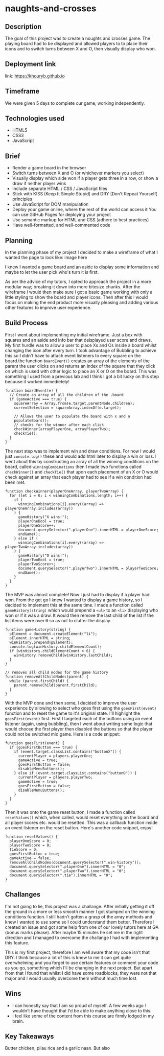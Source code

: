 # naughts-and-crosses

## Description

The goal of this project was to create a noughts and crosses game. The playing board had to be displayed and allowed players to to place their icons and to switch turns between X and O, then visually display who won.

## Deployment link

link: https://khouryb.github.io

## Timeframe

We were given 5 days to complete our game, working independently.

## Technologies used

- HTML5
- CSS3
- JavaScript

## Brief

- Render a game board in the browser
- Switch turns between X and O (or whichever markers you select)
- Visually display which side won if a player gets three in a row, or show a draw if neither player wins
- Include separate HTML / CSS / JavaScript files
- Stick with KISS (Keep It Simple Stupid) and DRY (Don't Repeat Yourself) principles
- Use JavaScript for DOM manipulation
- Deploy your game online, where the rest of the world can access it
  You can use GitHub Pages for deploying your project
- Use semantic markup for HTML and CSS (adhere to best practices)
- Have well-formatted, and well-commented code

## Planning

In the planning phase of my project I decided to make a wireframe of what I wanted the page to look like: image here

I knew I wanted a game board and an aside to display some information and maybe to let the user pick who's turn it is first.

As per the advice of my tutors, I opted to approach the project in a more modular way; breaking it down into more bitesize chunks. After the wireframe I would then make sure I got a basic game working with only a little styling to show the board and player icons. Then after this I would focus on making the end product more visually pleasing and adding various other features to improve user experience.

## Build Process

First I went about implementing my initial wireframe. Just a box with squares and an aside and info bar that deisplayed user score and draws. My first hurdle was to allow a user to place Xs and Os inside a board whilst changing the icon after every turn. I took advantage of Bubbling to achieve this so I didn't have to attach event listeners to every square on the board.the function `boardEvent()` creates an array of the elements of the parent the user clicks on and returns an index of the square that they click on which is used with other logic to place an X or O on the board. This was something I used from a previous lab and I think I got a bit lucky on this step because it worked immedietely!

```
function boardEvent(e) {
  // Create an array of all the children of the .board
  if (gameActive === true) {
    squareArray = Array.from(e.target.parentNode.children);
    currentSelection = squareArray.indexOf(e.target);

    // Allows the user to populate the board with x and o
    populateBoard();
    // checks for the winner after each click
    checkWinner(arrayPlayerOne, arrayPlayerTwo);
    checkTie();
  }
}
```

The next step was to implement win and draw conditions. For now I would just `console.log()` these and would add html later to display a win or loss. I went about this by constructing an array of all the winning conditions on the board, called `winningCombinations` then I made two functions called `checkWinner()` and `checkTie()` that upon each placement of an X or O would check against an array that each player had to see if a win condition had been met.

```
function checkWinner(playerOneArray, playerTwoArray) {
  for (let i = 0; i < winningCombinations.length; i++) {
    if (
      winningCombinations[i].every((array) => playerOneArray.includes(array))
    ) {
      gameHistory("X wins!");
      playerOneBool = true;
      playerOneScore++;
      document.querySelector(".playerOne").innerHTML = playerOneScore;
      endGame();
    } else if (
      winningCombinations[i].every((array) => playerTwoArray.includes(array))
    ) {
      gameHistory("O wins!");
      playerTwoBool = true;
      playerTwoScore++;
      document.querySelector(".playerTwo").innerHTML = playerTwoScore;
      endGame();
    }
  }
}
```

The MVP was almost complete! Now I just had to display if a player had won. From the get go I knew I wanted to display a game history, so I decided to implement this at the same time. I made a function called `gameHistory(string)` which would prepend a `<ul>` to an `<li>` displaying who won or if it was a draw. It would then remove the last child of the list if the list items were over 6 so as not to clutter the display.

```
function gameHistory(string) {
  pElement = document.createElement("li");
  pElement.innerHTML = string;
  winHistory.prepend(pElement);
  console.log(winHistory.childElementCount);
  if (winHistory.childElementCount > 6) {
    winHistory.removeChild(winHistory.lastChild);
  }
}

// removes all child nodes for the game history
function removeAllChildNodes(parent) {
  while (parent.firstChild) {
    parent.removeChild(parent.firstChild);
  }
}
```

With the MVP done and then some, I decided to improve the user experience by allowing to select who goes first using the `goesFirst(event)` function and to reset the game to it's original state. I'll highlight the `goesFirst(event)` first. First I targeted each of the buttons using an event listener (again, using bubbling), then I went about writing some logic that would choose the first player then disabled the buttons so that the player could not be switched mid game. Here is a code snippet:

```
function goesFirst(event) {
  if (goesFirstButton === true) {
    if (event.target.classList.contains("buttonX")) {
      currentPlayer = players.playerOne;
      gameActive = true;
      goesFirstButton = false;
      disableMenuButtons();
    } else if (event.target.classList.contains("buttonO")) {
      currentPlayer = players.playerTwo;
      gameActive = true;
      goesFirstButton = false;
      disableMenuButtons();
    }
  }
}
```

Then it was onto the game reset button, I made a function called `resetValues()` which, when called, would reset everything on the board and all player scores etc. would be resetted. This was a callback function inside an event listener on the reset button. Here's another code snippet, enjoy!

```
function resetValues() {
  playerOneScore = 0;
  playerTwoScore = 0;
  tieScore = 0;
  goesFirstButton = true;
  gameActive = false;
  removeAllChildNodes(document.querySelector(".win-history"));
  document.querySelector(".playerOne").innerHTML = "0";
  document.querySelector(".playerTwo").innerHTML = "0";
  document.querySelector(".tie").innerHTML = "0";
}
```

## Challanges

I'm not going to lie, this project was a challange. After initially getting it off the ground in a more or less smooth manner I got stumped on the winning conditions function. I still hadn't gotten a grasp of the array methods and knew I wanted to use some so I could understand them better. Therefore I created an issue and got some help from one of our lovely tutors here at GA (bonus marks please). After maybe 15 minutes he set me in the right direction and I managed to overcome the challange I had with implementing this feature.

This is my first project, therefore I am well aware that my code isn't that DRY. I think because a lot of this is knew to me it can get quite overwhelming and you forget to use certain features or comment your code as you go, something which I'll be changing in the next project. But apart from that I found that whilst I did have some roadblocks, they were not that major and I would usually overcome them without much time lost.

## Wins

- I can honestly say that I am so proud of myself. A few weeks ago I wouldn't have thought that I'd be able to make anything close to this.
- I feel like some of the content from this course are firmly lodged in my brain.

## Key Takeaways

Butter chicken, pilau rice and a garlic naan. But also
